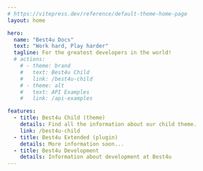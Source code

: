 ```yaml
---
# https://vitepress.dev/reference/default-theme-home-page
layout: home

hero:
  name: "Best4u Docs"
  text: "Work hard, Play harder"
  tagline: For the greatest developers in the world!
  # actions:
    # - theme: brand
    #   text: Best4u Child
    #   link: /best4u-child
    # - theme: alt
    #   text: API Examples
    #   link: /api-examples

features:
  - title: Best4u Child (theme)
    details: Find all the information about our child theme.
    link: /best4u-child
  - title: Best4u Extended (plugin)
    details: More information soon...
  - title: Best4u Development
    details: Information about development at Best4u
---
```

